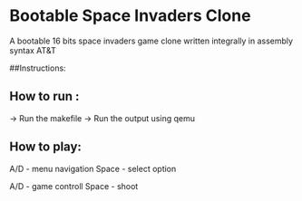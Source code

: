 # Bootable Space Invaders Clone
A bootable 16 bits space invaders game clone written integrally in assembly syntax AT&amp;T

##Instructions:

## How to run :
-> Run the makefile
-> Run the output using qemu

## How to play:
  A/D - menu navigation
  Space - select option
  
  A/D - game controll
  Space - shoot


